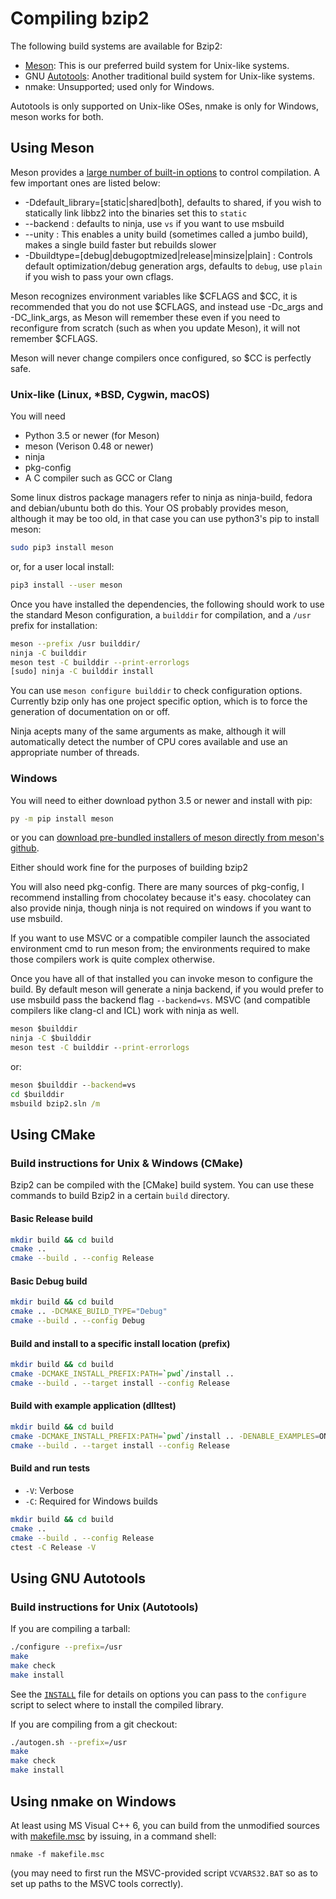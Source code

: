 # Compiling bzip2

The following build systems are available for Bzip2:

* [Meson]: This is our preferred build system for Unix-like systems.
* GNU [Autotools]: Another traditional build system for Unix-like
  systems.
* nmake: Unsupported; used only for Windows.

Autotools is only supported on Unix-like OSes, nmake is only for Windows,
meson works for both.

[Meson]: https://mesonbuild.com
[Autotools]: https://autotools.io/index.html


## Using Meson

Meson provides a [large number of built-in options](https://mesonbuild.com/Builtin-options.html) 
to control compilation. A few important ones are listed below:

- -Ddefault_library=[static|shared|both], defaults to shared, if you wish to
  statically link libbz2 into the binaries set this to `static`
- --backend : defaults to ninja, use `vs` if you want to use msbuild
- --unity : This enables a unity build (sometimes called a jumbo build), makes a single build faster but rebuilds slower
- -Dbuildtype=[debug|debugoptmized|release|minsize|plain] : Controls default optimization/debug generation args,
  defaults to `debug`, use `plain` if you wish to pass your own cflags.

Meson recognizes environment variables like $CFLAGS and $CC, it is recommended
that you do not use $CFLAGS, and instead use -Dc_args and -DC_link_args, as
Meson will remember these even if you need to reconfigure from scratch (such
as when you update Meson), it will not remember $CFLAGS.

Meson will never change compilers once configured, so $CC is perfectly safe.

### Unix-like (Linux, *BSD, Cygwin, macOS)

You will need
 - Python 3.5 or newer (for Meson)
 - meson (Verison 0.48 or newer)
 - ninja
 - pkg-config
 - A C compiler such as GCC or Clang

 Some linux distros package managers refer to ninja as ninja-build, fedora
 and debian/ubuntu both do this. Your OS probably provides meson, although
 it may be too old, in that case you can use python3's pip to install meson:

 ```sh
 sudo pip3 install meson
 ```
 or, for a user local install:
 ```sh
 pip3 install --user meson
 ```

 Once you have installed the dependencies, the following should work
 to use the standard Meson configuration, a `builddir` for
 compilation, and a `/usr` prefix for installation:
 
 ```sh
 meson --prefix /usr builddir/
 ninja -C builddir
 meson test -C builddir --print-errorlogs
 [sudo] ninja -C builddir install
 ```

You can use `meson configure builddir` to check configuration options.
Currently bzip only has one project specific option, which is to force the
generation of documentation on or off.

Ninja acepts many of the same arguments as make, although it will
automatically detect the number of CPU cores available and use an appropriate
number of threads.

### Windows

You will need to either download python 3.5 or newer and install with pip:
```cmd
py -m pip install meson
```
or you can [download pre-bundled installers of meson directly from meson's github](https://github.com/mesonbuild/meson/releases).

Either should work fine for the purposes of building bzip2

You will also need pkg-config. There are many sources of pkg-config, I
recommend installing from chocolatey because it's easy. chocolatey can also
provide ninja, though ninja is not required on windows if you want to use
msbuild.

If you want to use MSVC or a compatible compiler launch the associated
environment cmd to run meson from; the environments required to make those
compilers work is quite complex otherwise.

Once you have all of that installed you can invoke meson to configure the
build. By default meson will generate a ninja backend, if you would prefer to
use msbuild pass the backend flag `--backend=vs`. MSVC (and compatible
compilers like clang-cl and ICL) work with ninja as well.

```cmd
meson $builddir
ninja -C $builddir
meson test -C builddir --print-errorlogs
```

or:
```cmd
meson $builddir --backend=vs
cd $builddir
msbuild bzip2.sln /m
```

## Using CMake

### Build instructions for Unix & Windows (CMake)

Bzip2 can be compiled with the [CMake] build system.
You can use these commands to build Bzip2 in a certain `build` directory.

#### Basic Release build

```sh
mkdir build && cd build
cmake ..
cmake --build . --config Release
```

#### Basic Debug build

```sh
mkdir build && cd build
cmake .. -DCMAKE_BUILD_TYPE="Debug"
cmake --build . --config Debug
```

#### Build and install to a specific install location (prefix)

```sh
mkdir build && cd build
cmake -DCMAKE_INSTALL_PREFIX:PATH=`pwd`/install ..
cmake --build . --target install --config Release
```

#### Build with example application (dlltest)

```sh
mkdir build && cd build
cmake -DCMAKE_INSTALL_PREFIX:PATH=`pwd`/install .. -DENABLE_EXAMPLES=ON
cmake --build . --target install --config Release
```

#### Build and run tests

- `-V`: Verbose
- `-C`: Required for Windows builds

```sh
mkdir build && cd build
cmake ..
cmake --build . --config Release
ctest -C Release -V
```

## Using GNU Autotools

### Build instructions for Unix (Autotools)

If you are compiling a tarball:

```sh
./configure --prefix=/usr
make
make check
make install
```

See the [`INSTALL`](INSTALL) file for details on options you can pass
to the `configure` script to select where to install the compiled
library.

If you are compiling from a git checkout:

```sh
./autogen.sh --prefix=/usr
make
make check
make install
```

## Using nmake on Windows

At least using MS Visual C++ 6, you can build from the unmodified
sources with [makefile.msc](makefile.msc) by issuing, in a command
shell:

```
nmake -f makefile.msc
```

(you may need to first run the MSVC-provided script `VCVARS32.BAT`
so as to set up paths to the MSVC tools correctly).
